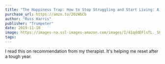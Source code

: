 ```yaml
---
title: "The Happiness Trap: How to Stop Struggling and Start Living: A Guide to ACT"
purchase_url: https://amzn.to/2OzWbCb
author: "Russ Harris"
publisher: "Trumpeter"
date: 2019-11-10
image: https://images-na.ssl-images-amazon.com/images/I/41qddEFlsTL._SL75_.jpg
tags:
---
```


I read this on recommendation from my therapist. It's helping me reset after a tough year.
